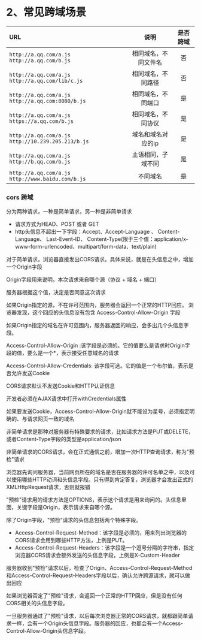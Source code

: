 # 2、常见跨域场景

| URL                                                 |         说明         | 是否跨域 |
| :-------------------------------------------------- | :------------------: | :------: |
| `http://a.qq.com/a.js` `http://a.qq.com/b.js`       | 相同域名，不同文件名 |    否    |
| `http://a.qq.com/a.js` `http://a.qq.com/lib/c.js`   |  相同域名，不同路径  |    否    |
| `http://a.qq.com/a.js` `http://a.qq.com:8080/b.js`  |  相同域名，不同端口  |    是    |
| `http://a.qq.com/a.js` `https://a.qq.com/b.js`      |  相同域名，不同协议  |    是    |
| `http://a.qq.com/a.js` `http://10.239.205.213/b.js` |  域名和域名对应的ip  |    是    |
| `http://a.qq.com/a.js` `http://b.qq.com/b.js`       |  主语相同，子域不同  |    是    |
| `http://a.qq.com/a.js` `http://www.baidu.com/b.js`  |       不同域名       |    是    |

### cors 跨域

分为两种请求，一种是简单请求，另一种是非简单请求

- 请求方式为HEAD、POST 或者 GET
- http头信息不超出一下字段：Accept、Accept-Language 、 Content-Language、 Last-Event-ID、 Content-Type(限于三个值：application/x-www-form-urlencoded、multipart/form-data、text/plain)



对于简单请求，浏览器直接发出CORS请求。具体来说，就是在头信息之中，增加一个Origin字段

Origin字段用来说明，本次请求来自哪个源（协议 + 域名 + 端口）

服务器根据这个值，决定是否同意这次请求

如果Origin指定的源，不在许可范围内，服务器会返回一个正常的HTTP回应。 浏览器发现，这个回应的头信息没有包含 Access-Control-Allow-Origin 字段

如果Origin指定的域名在许可范围内，服务器返回的响应，会多出几个头信息字段。

Access-Control-Allow-Origin :该字段是必须的。它的值要么是请求时Origin字段的值，要么是一个*，表示接受任意域名的请求

Access-Control-Allow-Credentials: 该字段可选。它的值是一个布尔值，表示是否允许发送Cookie

CORS请求默认不发送Cookie和HTTP认证信息

开发者必须在AJAX请求中打开withCredentials属性

如果要发送Cookie，Access-Control-Allow-Origin就不能设为星号，必须指定明确的、与请求网页一致的域名



非简单请求是那种对服务器有特殊要求的请求，比如请求方法是PUT或DELETE，或者Content-Type字段的类型是application/json

非简单请求的CORS请求，会在正式通信之前，增加一次HTTP查询请求，称为"预检"请求

浏览器先询问服务器，当前网页所在的域名是否在服务器的许可名单之中，以及可以使用哪些HTTP动词和头信息字段。只有得到肯定答复，浏览器才会发出正式的XMLHttpRequest请求，否则就报错

"预检"请求用的请求方法是OPTIONS，表示这个请求是用来询问的。头信息里面，关键字段是Origin，表示请求来自哪个源。

除了Origin字段，"预检"请求的头信息包括两个特殊字段。

- Access-Control-Request-Method：该字段是必须的，用来列出浏览器的CORS请求会用到哪些HTTP方法，上例是PUT。
- Access-Control-Request-Headers：该字段是一个逗号分隔的字符串，指定浏览器CORS请求会额外发送的头信息字段，上例是X-Custom-Header

服务器收到"预检"请求以后，检查了Origin、Access-Control-Request-Method和Access-Control-Request-Headers字段以后，确认允许跨源请求，就可以做出回应

如果浏览器否定了"预检"请求，会返回一个正常的HTTP回应，但是没有任何CORS相关的头信息字段。

一旦服务器通过了"预检"请求，以后每次浏览器正常的CORS请求，就都跟简单请求一样，会有一个Origin头信息字段。服务器的回应，也都会有一个Access-Control-Allow-Origin头信息字段。











































































